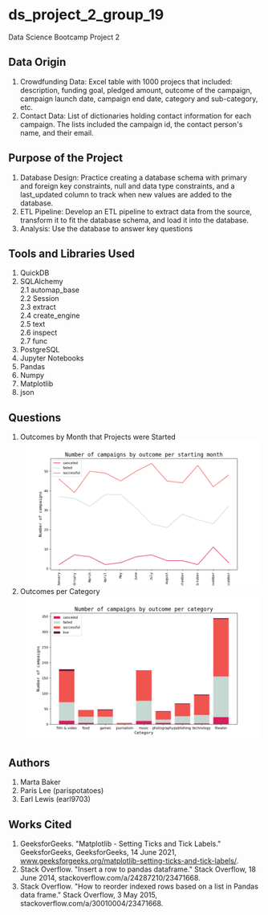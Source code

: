 # ds_project_2_group_19
Data Science Bootcamp Project 2

## Data Origin
1. Crowdfunding Data: Excel table with 1000 projecs that included: description, funding goal, pledged amount, outcome of the campaign, campaign launch date, campaign end date, category and sub-category, etc.
2. Contact Data: List of dictionaries holding contact information for each campaign. The lists included the campaign id, the contact person's name, and their email.

## Purpose of the Project
1. Database Design: Practice creating a database schema with primary and foreign key constraints, null and data type constraints, and a last_updated column to track when new values are added to the database.
2. ETL Pipeline: Develop an ETL pipeline to extract data from the source, transform it to fit the database schema, and load it into the database.
3. Analysis: Use the database to answer key questions

## Tools and Libraries Used
1. QuickDB
2. SQLAlchemy\
2.1 automap_base\
2.2 Session\
2.3 extract\
2.4 create_engine\
2.5 text\
2.6 inspect\
2.7 func
3. PostgreSQL
4. Jupyter Notebooks
5. Pandas
6. Numpy
7. Matplotlib
8. json

## Questions
1. Outcomes by Month that Projects were Started
![Campaign Outcomes by Month](campaign_outcomes_by_month.png)
2. Outcomes per Category
![Campaign Outcomes per category](campaign_outcomes_per_category.png)

## Authors
1. Marta Baker
2. Paris Lee (parispotatoes)
3. Earl Lewis (earl9703)

## Works Cited
1. GeeksforGeeks. "Matplotlib - Setting Ticks and Tick Labels." GeeksforGeeks, GeeksforGeeks, 14 June 2021, www.geeksforgeeks.org/matplotlib-setting-ticks-and-tick-labels/.
2. Stack Overflow. "Insert a row to pandas dataframe." Stack Overflow, 18 June 2014, stackoverflow.com/a/24287210/23471668.
3. Stack Overflow. "How to reorder indexed rows based on a list in Pandas data frame." Stack Overflow, 3 May 2015, stackoverflow.com/a/30010004/23471668.